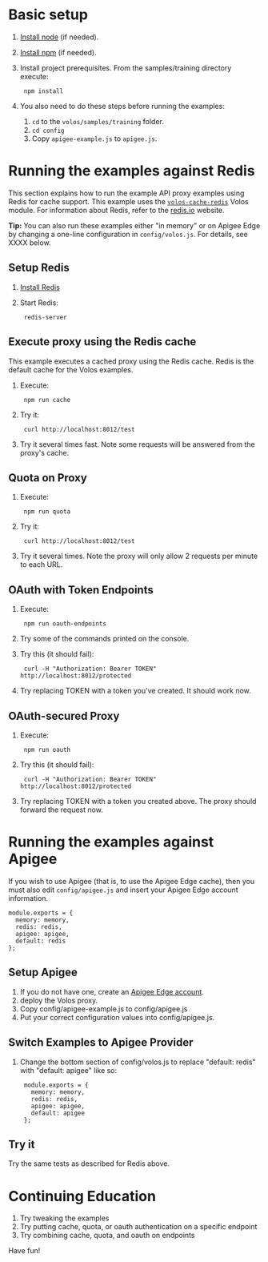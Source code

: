 Basic setup
===========
1. [Install node](http://nodejs.org) (if needed).  
2. [Install npm](https://github.com/npm/npm) (if needed).
3. Install project prerequisites. From the samples/training directory execute:
 
        npm install

4. You also need to do these steps before running the examples:

    1. `cd` to the `volos/samples/training` folder.
    2. `cd config`
    3. Copy `apigee-example.js` to `apigee.js`.


Running the examples against Redis
==================================

This section explains how to run the example API proxy examples using Redis for cache support. This example uses the [`volos-cache-redis`](https://github.com/apigee-127/volos/tree/master/cache/redis) Volos module. For information about Redis, refer to the [redis.io](http://redis.io/) website. 

**Tip:** You can also run these examples either "in memory" or on Apigee Edge by changing a one-line configuration in `config/volos.js`. For details, see XXXX below. 

Setup Redis
-----------
1. [Install Redis](http://redis.io)
2. Start Redis:  

        redis-server


## Execute proxy using the Redis cache

This example executes a cached proxy using the Redis cache. Redis is the default cache for the Volos examples. 

1. Execute:

        npm run cache        

2. Try it:

        curl http://localhost:8012/test

3. Try it several times fast. Note some requests will be answered from the proxy's cache.

 
Quota on Proxy
--------------
1. Execute:

        npm run quota
        
2. Try it:

        curl http://localhost:8012/test
        
3. Try it several times. Note the proxy will only allow 2 requests per minute to each URL.

OAuth with Token Endpoints
--------------------------
1. Execute:

        npm run oauth-endpoints
        
2. Try some of the commands printed on the console.

3. Try this (it should fail):

        curl -H "Authorization: Bearer TOKEN" http://localhost:8012/protected        
 
4. Try replacing TOKEN with a token you've created. It should work now. 

OAuth-secured Proxy
-------------------  
1. Execute:

        npm run oauth
        
2. Try this (it should fail):

        curl -H "Authorization: Bearer TOKEN" http://localhost:8012/protected
         
3. Try replacing TOKEN with a token you created above. The proxy should forward the request now.


Running the examples against Apigee
===================================

If you wish to use Apigee (that is, to use the Apigee Edge cache), then you must also edit `config/apigee.js` and insert your Apigee Edge account information. 

    module.exports = {
      memory: memory,
      redis: redis,
      apigee: apigee,
      default: redis
    };


Setup Apigee
------------
1. If you do not have one, create an [Apigee Edge account](http://apigee.com/about/).
2. deploy the Volos proxy. 
2. Copy config/apigee-example.js to config/apigee.js
3. Put your correct configuration values into config/apigee.js.

Switch Examples to Apigee Provider
----------------------------------
1. Change the bottom section of config/volos.js to replace "default: redis" with "default: apigee" like so: 
        
        module.exports = {
          memory: memory,
          redis: redis,
          apigee: apigee,
          default: apigee
        };
    

Try it
------
Try the same tests as described for Redis above.


Continuing Education
====================

1. Try tweaking the examples
2. Try putting cache, quota, or oauth authentication on a specific endpoint
3. Try combining cache, quota, and oauth on endpoints

Have fun!
